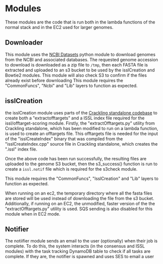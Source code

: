 # Modules
These modules are the code that is run both in the lambda functions of the normal stack and in the EC2 used for larger genomes.

## Downloader
This module uses the [NCBI Datasets](https://github.com/ncbi/datasets) python module to download genomes from the NCBI and associated databases. The requested genome accession to download is downloaded as a zip file to `/tmp`, then each FASTA file is extracted and uploaded to an s3 bucket to be used by the isslCreation and Bowtie2 modules. This module will also check S3 to confirm if the files already exist before downloading
This module requires the "CommonFuncs", "Ncbi" and "Lib" layers to function as expected.


## isslCreation
the isslCreation module uses parts of the [Crackling standalone codebase](https://github.com/bmds-lab/Crackling) to create both a "extractofftargets" and a ISSL index file required for the issl/offtarget-scoring module. Firstly, the "extractOfftargets.py" utility from Crackling standalone, which has been modified to run on a lambda function, is used to create an offtargets file. This offtargets file is needed for the input of the "isslCreateIndex" binary that was compiled from the "isslCreateIndex.cpp" source file in Crackling standalone, which creates the ".issl" index file.

Once the above code has been run successfully, the resulting files are uploaded to the genome S3 bucket, then the s3_success() function is run to create a `issl.notif` file which is required for the s3check module.

This module requires the "CommonFuncs", "IsslCreation" and "Lib" layers to function as expected.

When running on an ec2, the temporary directory where all the fasta files are stored will be used instead of downloading the file from the s3 bucket. Additionally, if running on an EC2, the unmodified, faster version of the the "extractOfftargets.py" utility is used. SQS sending is also disabled for this module when in EC2 mode.

## Notifier
The notiifier module sends an email to the user (optionally) when their job is complete. To do this, the system interacts (in the consensus and ISSL modules) with the task tracking DynamoDB table to check if all tasks are complete. If they are, the notifier is spawned and uses SES to email a user

